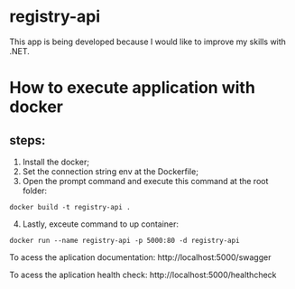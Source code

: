 # registry-api

This app is being developed because I would like to improve my skills with .NET.

# How to execute application with docker

## steps:

1. Install the docker;
2. Set the connection string env at the Dockerfile;
3. Open the prompt command and execute this command at the root folder:

```
docker build -t registry-api .
```

4. Lastly, exceute command to up container:

```
docker run --name registry-api -p 5000:80 -d registry-api
```

To acess the aplication documentation:
http://localhost:5000/swagger

To acess the aplication health check:
http://localhost:5000/healthcheck
